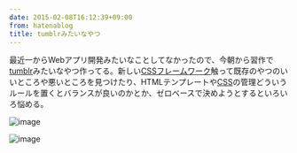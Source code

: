 ```yaml
---
date: 2015-02-08T16:12:39+09:00
from: hatenablog
title: tumblrみたいなやつ
---
```


<p>最近一からWebアプリ開発みたいなことしてなかったので、今朝から習作で<a class="keyword" href="http://d.hatena.ne.jp/keyword/tumblr">tumblr</a>みたいなやつ作ってる。新しい<a class="keyword" href="http://d.hatena.ne.jp/keyword/CSS">CSS</a><a class="keyword" href="http://d.hatena.ne.jp/keyword/%A5%D5%A5%EC%A1%BC%A5%E0%A5%EF%A1%BC%A5%AF">フレームワーク</a>触って既存のやつのいいところや悪いところを見つけたり、HTMLテンプレートや<a class="keyword" href="http://d.hatena.ne.jp/keyword/CSS">CSS</a>の管理どういうルールを置くとバランスが良いのかとか、ゼロベースで決めようとするといろいろ悩める。</p>

<p><img src="https://qiita-image-store.s3.amazonaws.com/1/4365/cbf83db1-6bbe-4106-dc23-a0fee949e9ec.png" alt="image" /></p>

<p><img src="https://qiita-image-store.s3.amazonaws.com/1/4365/ee6dd3e6-1a47-1513-8626-47032ad7256c.png" alt="image" /></p>

